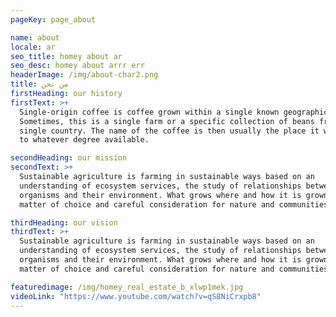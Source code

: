 ```yaml
---
pageKey: page_about

name: about
locale: ar
seo_title: homey about ar
seo_desc: homey about arrr err
headerImage: /img/about-char2.png
title: من نحن
firstHeading: our history
firstText: >+
  Single-origin coffee is coffee grown within a single known geographic origin.
  Sometimes, this is a single farm or a specific collection of beans from a
  single country. The name of the coffee is then usually the place it was grown
  to whatever degree available.

secondHeading: our mission
secondText: >+
  Sustainable agriculture is farming in sustainable ways based on an
  understanding of ecosystem services, the study of relationships between
  organisms and their environment. What grows where and how it is grown are a
  matter of choice and careful consideration for nature and communities.

thirdHeading: our vision
thirdText: >+
  Sustainable agriculture is farming in sustainable ways based on an
  understanding of ecosystem services, the study of relationships between
  organisms and their environment. What grows where and how it is grown are a
  matter of choice and careful consideration for nature and communities.

featuredimage: /img/homey_real_estate_b_xlwp1mek.jpg
videoLink: "https://www.youtube.com/watch?v=qS8NiCrxpb8"
---
```

